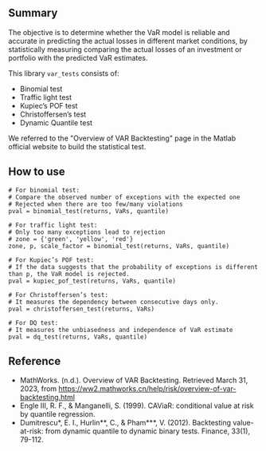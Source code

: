## Summary
The objective is to determine whether the VaR model is reliable and accurate in predicting the actual losses in different market conditions, by statistically measuring comparing the actual losses of an investment or portfolio with the predicted VaR estimates.

This library `var_tests` consists of:
- Binomial test
- Traffic light test
- Kupiec’s POF test
- Christoffersen’s test
- Dynamic Quantile test

We referred to the "Overview of VAR Backtesting" page in the Matlab official website to build the statistical test.

## How to use
```
# For binomial test: 
# Compare the observed number of exceptions with the expected one
# Rejected when there are too few/many violations
pval = binomial_test(returns, VaRs, quantile)

# For traffic light test: 
# Only too many exceptions lead to rejection
# zone = {'green', 'yellow', 'red'}
zone, p, scale_factor = binomial_test(returns, VaRs, quantile)

# For Kupiec’s POF test: 
# If the data suggests that the probability of exceptions is different than p, the VaR model is rejected.
pval = kupiec_pof_test(returns, VaRs, quantile)

# For Christoffersen’s test: 
# It measures the dependency between consecutive days only.
pval = christoffersen_test(returns, VaRs)

# For DQ test: 
# It measures the unbiasedness and independence of VaR estimate
pval = dq_test(returns, VaRs, quantile)
```

## Reference
- MathWorks. (n.d.). Overview of VAR Backtesting. Retrieved March 31, 2023, from https://ww2.mathworks.cn/help/risk/overview-of-var-backtesting.html
- Engle III, R. F., & Manganelli, S. (1999). CAViaR: conditional value at risk by quantile regression.
- Dumitrescu*, E. I., Hurlin**, C., & Pham***, V. (2012). Backtesting value-at-risk: from dynamic quantile to dynamic binary tests. Finance, 33(1), 79-112.
